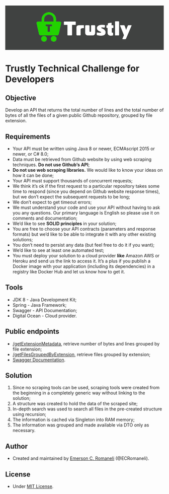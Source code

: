 ![Logo](logo.jpg)

# Trustly Technical Challenge for Developers

## Objective

Develop an API that returns the total number of lines and the total number of bytes of all the
files of a given public Github repository, grouped by file extension.

## Requirements

* Your API must be written using Java 8 or newer, ECMAscript 2015 or newer, or C# 8.0;
* Data must be retrieved from Github website by using web scraping techniques. **Do not use Github’s API**;
* **Do not use web scraping libraries.** We would like to know your ideas on how it can be done;
* Your API must support thousands of concurrent requests;
* We think it’s ok if the first request to a particular repository takes some time to respond (since you depend on Github website response times), but we don’t expect the subsequent requests to be long;
* We don’t expect to get timeout errors;
* We must understand your code and use your API without having to ask you any questions. Our primary language is English so please use it on comments and documentation;
* We’d like to see **SOLID principles** in your solution;
* You are free to choose your API contracts (parameters and response formats) but we’d like to be able to integrate it with any other existing solutions;
* You don’t need to persist any data (but feel free to do it if you want);
* We’d like to see at least one automated test;
* You must deploy your solution to a cloud provider **like** Amazon AWS or Heroku and send us the link to access it. It’s a plus if you publish a Docker image with your application (including its dependencies) in a registry like Docker Hub and let us know how to get it. 

## Tools

* JDK 8 - Java Development Kit;
* Spring - Java Framework;
* Swagger - API Documentation;
* Digital Ocean - Cloud provider.

## Public endpoints

* [/getExtensionMetadata](http://emersoncr.com.br:8080/getExtensionMetadata?repository=github.com/ECRomaneli/githubscraper), retrieve number of bytes and lines grouped by file extension;
* [/getFilesGroupedByExtension](http://emersoncr.com.br:8080/getFilesGroupedByExtension?repository=github.com/ECRomaneli/githubscraper), retrieve files grouped by extension;
* [Swagger Documentation](http://emersoncr.com.br:8080/swagger-ui.html#/scraping-service).

## Solution

1. Since no scraping tools can be used, scraping tools were created from the beginning in a completely generic way without linking to the solution;
2. A structure was created to hold the data of the scraped site;
3. In-depth search was used to search all files in the pre-created structure using recursion;
4. The information is cached via Singleton into RAM memory;
5. The information was grouped and made available via DTO only as necessary.

## Author

* Created and maintained by [Emerson C. Romaneli](https://github.com/ECRomaneli) (@ECRomaneli).

## License

* Under [MIT License](LICENSE).